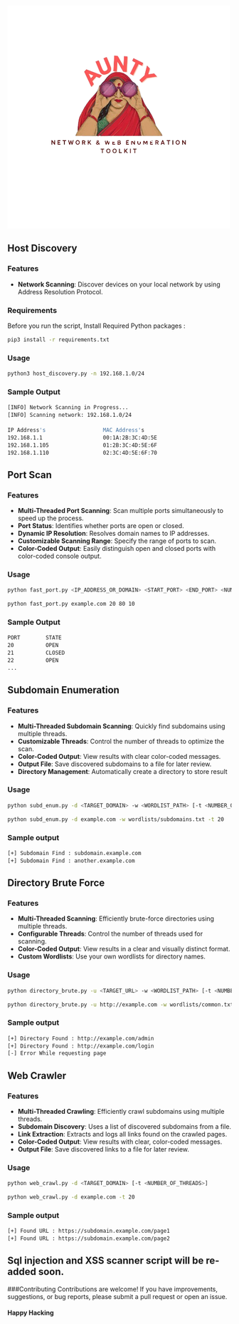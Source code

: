 
   ![aunty_logo](https://github.com/pentesterkaran/aunty/blob/main/asset/aunty.png)

## Host Discovery

### Features

- **Network Scanning**: Discover devices on your local network by using Address Resolution Protocol.

### Requirements

Before you run the script, Install Required Python packages :

```sh 
pip3 install -r requirements.txt
```
### Usage

```sh 
python3 host_discovery.py -n 192.168.1.0/24
```

### Sample Output
```sh
[INFO] Network Scanning in Progress...
[INFO] Scanning network: 192.168.1.0/24

IP Address's                  MAC Address's
192.168.1.1                   00:1A:2B:3C:4D:5E
192.168.1.105                 01:2B:3C:4D:5E:6F
192.168.1.110                 02:3C:4D:5E:6F:70
```

## Port Scan

### Features

- **Multi-Threaded Port Scanning**: Scan multiple ports simultaneously to speed up the process.
- **Port Status**: Identifies whether ports are open or closed.
- **Dynamic IP Resolution**: Resolves domain names to IP addresses.
- **Customizable Scanning Range**: Specify the range of ports to scan.
- **Color-Coded Output**: Easily distinguish open and closed ports with color-coded console output.

### Usage

```sh
python fast_port.py <IP_ADDRESS_OR_DOMAIN> <START_PORT> <END_PORT> <NUMBER_OF_THREADS>
```

```sh
python fast_port.py example.com 20 80 10
```
### Sample Output
```sh
PORT        STATE
20          OPEN
21          CLOSED
22          OPEN
...
```

## Subdomain Enumeration

### Features

- **Multi-Threaded Subdomain Scanning**: Quickly find subdomains using multiple threads.
- **Customizable Threads**: Control the number of threads to optimize the scan.
- **Color-Coded Output**: View results with clear color-coded messages.
- **Output File**: Save discovered subdomains to a file for later review.
- **Directory Management**: Automatically create a directory to store result

### Usage
```sh
python subd_enum.py -d <TARGET_DOMAIN> -w <WORDLIST_PATH> [-t <NUMBER_OF_THREADS>]
```

```sh
python subd_enum.py -d example.com -w wordlists/subdomains.txt -t 20
```

### Sample output
```sh
[+] Subdomain Find : subdomain.example.com
[+] Subdomain Find : another.example.com
```

## Directory Brute Force 


### Features

- **Multi-Threaded Scanning**: Efficiently brute-force directories using multiple threads.
- **Configurable Threads**: Control the number of threads used for scanning.
- **Color-Coded Output**: View results in a clear and visually distinct format.
- **Custom Wordlists**: Use your own wordlists for directory names.

### Usage

```sh 
python directory_brute.py -u <TARGET_URL> -w <WORDLIST_PATH> [-t <NUMBER_OF_THREADS>]
```


```sh
python directory_brute.py -u http://example.com -w wordlists/common.txt -t 20
```

### Sample output
```sh
[+] Directory Found : http://example.com/admin
[+] Directory Found : http://example.com/login
[-] Error While requesting page
```

## Web Crawler

### Features

- **Multi-Threaded Crawling**: Efficiently crawl subdomains using multiple threads.
- **Subdomain Discovery**: Uses a list of discovered subdomains from a file.
- **Link Extraction**: Extracts and logs all links found on the crawled pages.
- **Color-Coded Output**: View results with clear, color-coded messages.
- **Output File**: Save discovered links to a file for later review.

### Usage
```sh
python web_crawl.py -d <TARGET_DOMAIN> [-t <NUMBER_OF_THREADS>]
```
```sh
python web_crawl.py -d example.com -t 20
```

### Sample output

```sh
[+] Found URL : https://subdomain.example.com/page1
[+] Found URL : https://subdomain.example.com/page2
```

## Sql injection and XSS scanner script will be re-added soon.

###Contributing
Contributions are welcome! If you have improvements, suggestions, or bug reports, please submit a pull request or open an issue.


#### Happy Hacking
